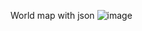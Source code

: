 World map with json 
![image](https://github.com/kawserahamed/map/assets/93905438/ce734747-c10a-4abc-902b-d3ecfaf37335)
